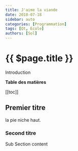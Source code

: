```yaml
---
title: J'aime la viande
date: 2018-07-18
sidebar: auto
categories: [Programmation]
tags: [Qt, Ecole]
authors: [Sol]
---
```


# {{ $page.title }}
<BlogPostMeta/>

Introduction

**Table des matières**

[[toc]]

## Premier titre

la pie niche haut.

### Second titre

Sub Section content
